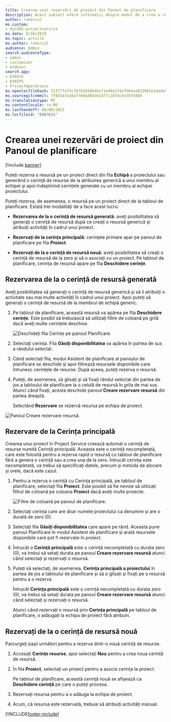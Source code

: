 ```yaml
---
title: Crearea unei rezervări de proiect din Panoul de planificare
description: Acest subiect oferă informații despre modul de a crea o rezervare de proiect de la tabloul de planificare.
author: ruhercul
ms.custom:
- dyn365-projectservice
ms.date: 9/26/2019
ms.topic: article
ms.author: ruhercul
audience: Admin
search.audienceType:
- admin
- customizer
- enduser
search.app:
- D365CE
- D365PS
- ProjectOperations
ms.openlocfilehash: 513f7fe75cfb7b1658b4be71ed0a17da7b64a1023992e1dada9adca8f0dbf21e
ms.sourcegitcommit: 7f8d1e7a16af769adb43d1877c28fdce53975db8
ms.translationtype: MT
ms.contentlocale: ro-RO
ms.lasthandoff: 08/06/2021
ms.locfileid: "6987631"
---
```

# <a name="create-a-project-booking-from-the-schedule-board"></a>Crearea unei rezervări de proiect din Panoul de planificare

[!include [banner](../includes/psa-now-project-operations.md)]

Puteți rezerva o resursă pe un proiect direct din fila **Echipă** a proiectului sau generând o cerință de resurse de la atribuirea generică a unui membru al echipei și apoi îndeplinind cerințele generate cu un membru al echipei proiectului.

Puteți rezerva, de asemenea, o resursă pe un proiect direct de la tabloul de planificare. Există trei modalități de a face acest lucru:

- **Rezervarea de la o cerință de resursă generată:** aveți posibilitatea să generați o cerință de resursă după ce creați o resursă generică și atribuiți activități în cadrul unui proiect.

- **Rezervați de la cerința principală:** cerințele primare apar pe panoul de planificare pe fila **Proiect**. 

- **Rezervați de la o cerință de resursă nouă:** aveți posibilitatea să creați o cerință de resursă de la zero și să o asociați cu un proiect. Pe tabloul de planificare, cerința de resursă apare pe fila **Deschidere cerințe**.

## <a name="book-from-a-generated-resource-requirement"></a>Rezervarea de la o cerință de resursă generată

Aveți posibilitatea să generați o cerință de resursă generică și să îi atribuiți o activitate sau mai multe activități în cadrul unui proiect. Apoi puteți să generați o cerință de resursă de la membrul de echipă generic. 

1.  Pe tabloul de planificare, această resursă va apărea pe fila **Deschidere cerințe**. Este posibil să trebuiască să utilizați filtre de coloană pe grilă dacă aveți multe cerințele deschise. 

    ![Deschideți fila Cerințe pe panoul Planificare.](media/FAQ-Project-Booking-Schedule-Board-1.png "Captură de ecran tablou rezervări și atribuiri")

2. Selectați cerința. Fila **Găsiți disponibilitatea** va apărea în partea de sus a rândului selectat.
 
3. Când selectați fila, modul Asistent de planificare al panoului de planificare se deschide și apoi filtrează resursele disponibile care întrunesc cerințele de resurse. După aceea, puteți rezerva o resursă.

4. Puteți, de asemenea, să glisați și să fixați rândul selectat din partea de jos a tabloului de planificare la o celulă de resursă în grila de mai sus. Atunci când fixați, acesta deschide panoul **Creare rezervare resursă** din partea dreaptă.

    Selectând **Rezervare** se rezervă resursa pe echipa de proiect.

![Panoul Creare rezervare resursă.](media/FAQ-Project-Booking-Schedule-Board-6.png "")
 

## <a name="book-from-the-primary-requirement"></a>Rezervare de la Cerința principală

Crearea unui proiect în Project Service creează automat o cerință de resurse numită Cerință principală. Aceasta este o cerință necompletată, care este folosită pentru a rezerva rapid o resursă cu tabloul de planificare fără a genera o cerință sau a crea una de la zero. Întrucât cerința este necompletată, va trebui să specificați datele, precum și metoda de alocare și orele, dacă este cazul. 

1. Pentru a rezerva o cerință cu Cerința principală, pe tabloul de planificare, selectați fila **Proiect**. Este posibil să fie nevoie să utilizați filtrul de coloană pe coloana **Proiect** dacă aveți multe proiecte.

   ![Filtre de coloană pe panoul de planificare.](media/FAQ-Project-Booking-Schedule-Board-2.png "Captură de ecran tablou rezervări și atribuiri")

2. Selectați cerința care are doar numele proiectului ca denumire și are o durată de zero (0).

3. Selectați fila **Găsiți disponibilitatea** care apare pe rând. Aceasta pune panoul Planificare în modul Asistent de planificare și arată resursele disponibile care pot fi rezervate în proiect.

4. Întrucât o **Cerință principală** este o cerință necompletată cu durata zero (0), va trebui să setați durata pe panoul **Creare rezervare resursă** atunci când selectați și rezervați o resursă.

5. Puteți să selectați, de asemenea, **Cerința principală a proiectului** în partea de jos a tabloului de planificare și să o glisați și fixați pe o resursă pentru a o rezerva.
 
    Întrucât **Cerința principală** este o cerință necompletată cu durata zero (0), va trebui să setați durata pe panoul **Creare rezervare resursă** atunci când selectați și rezervați o resursă.
 
    Atunci când rezervați o resursă prin **Cerința principală** pe tabloul de planificare, o adăugați la echipa de proiect fără atribuiri.
 
## <a name="book-from-a-new-resource-requirement"></a>Rezervați de la o cerință de resursă nouă
Parcurgeți pașii următori pentru a rezerva dintr-o nouă cerință de resurse. 

1. Accesați **Cerințe resurse**, apoi selectați **Nou** pentru a crea noua cerință de resursă.

2. În fila **Proiect**, selectați un proiect pentru a asocia cerința la proiect.
 
    Pe tabloul de planificare, această cerință nouă se afișează ca **Deschidere cerință** pe care o puteți procesa.

3. Rezervați resursa pentru a o adăuga la echipa de proiect.

4. Acum, că resursa este rezervată, trebuie să atribuiți activități manual.



[!INCLUDE[footer-include](../includes/footer-banner.md)]